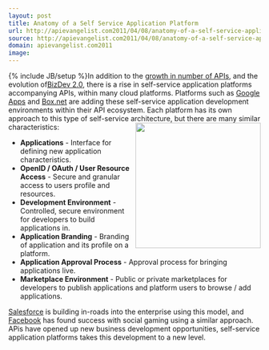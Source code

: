 ```yaml
---
layout: post
title: Anatomy of a Self Service Application Platform
url: http://apievangelist.com2011/04/08/anatomy-of-a-self-service-application-platforms/
source: http://apievangelist.com2011/04/08/anatomy-of-a-self-service-application-platforms/
domain: apievangelist.com2011
image: 
---
```

{% include JB/setup %}In addition to the <a title="Growth in Number of APIs" href="http://blog.apievangelist.com/2011/03/08/programmable-web-3000-apis-and-growing/">growth in number of APIs</a>, and the evolution of<a title="BizDev 2.0" href="http://blog.apievangelist.com/2010/10/07/biz-dev-2-0/">BizDev 2.0</a>, there is a rise in self-service application platforms accompanying APIs, within many cloud platforms.
Platforms such as <a title="Google Apps" href="http://blog.apievangelist.com/2011/04/08/google-apps-marketplace/">Google Apps</a> and <a title="Box.net" href="http://blog.apievangelist.com/2011/04/08/box-net-openbox/">Box.net</a> are adding these self-service application development environments within their API ecosystem.
Each platform has its own approach to this type of self-service architecture, but there are many similar characteristics:<img src="http://kinlane-productions.s3.amazonaws.com/self-service.jpg"  width="250" align="right" />
<ul>
     <li>
          <strong>Applications</strong> - Interface for defining new application characteristics.
     </li>
     <li>
          <strong>OpenID / OAuth / User Resource Access</strong> - Secure and granular access to users profile and resources.
     </li>
     <li>
          <strong>Development Environment</strong> - Controlled, secure environment for developers to build applications in.
     </li>
     <li>
          <strong>Application Branding</strong> - Branding of application and its profile on a platform.
     </li>
     <li>
          <strong>Application Approval Process</strong> - Approval process for bringing applications live.
     </li>
     <li>
          <strong>Marketplace Environment</strong> - Public or private marketplaces for developers to publish applications and platform users to browse / add applications.
     </li>
</ul><a title="Salesforce" href="http://www.salesforce.com">Salesforce</a> is building in-roads into the enterprise using this model, and <a title="Facebook" href="http://www.kinlane.com/category/facebook/">Facebook</a> has found success with social gaming using a similar approach.
APis have opened up new business development opportunities, self-service application platforms takes this development to a new level.
